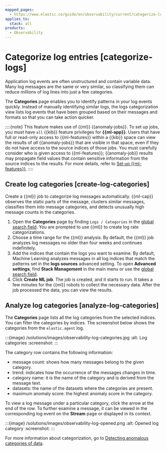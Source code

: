 ```yaml
---
mapped_pages:
  - https://www.elastic.co/guide/en/observability/current/categorize-logs.html
applies_to:
  stack: all
products:
  - Observability
---
```


# Categorize log entries [categorize-logs]

Application log events are often unstructured and contain variable data. Many log messages are the same or very similar, so classifying them can reduce millions of log lines into just a few categories.

The **Categories** page enables you to identify patterns in your log events quickly. Instead of manually identifying similar logs, the logs categorization view lists log events that have been grouped based on their messages and formats so that you can take action quicker.

::::{note}
This feature makes use of {{ml}} {{anomaly-jobs}}. To set up jobs, you must have `all` {{kib}} feature privileges for **{{ml-app}}**. Users that have full or read-only access to {{ml-features}} within a {{kib}} space can view the results of *all* {{anomaly-jobs}} that are visible in that space, even if they do not have access to the source indices of those jobs. You must carefully consider who is given access to {{ml-features}}; {{anomaly-job}} results may propagate field values that contain sensitive information from the source indices to the results. For more details, refer to [Set up {{ml-features}}](/explore-analyze/machine-learning/setting-up-machine-learning.md).
::::



## Create log categories [create-log-categories]

Create a {{ml}} job to categorize log messages automatically. {{ml-cap}} observes the static parts of the message, clusters similar messages, classifies them into message categories, and detects unusually high message counts in the categories.

1. Open the **Categories** page by finding `Logs / Categories` in the [global search field](/explore-analyze/find-and-organize/find-apps-and-objects.md). You are prompted to use {{ml}} to create log rate categorizations.
2. Choose a time range for the {{ml}} analysis. By default, the {{ml}} job analyzes log messages no older than four weeks and continues indefinitely.
3. Add the indices that contain the logs you want to examine. By default, Machine Learning analyzes messages in all log indices that match the patterns set in the **logs sources** advanced setting. To open **Advanced settings**, find **Stack Management** in the main menu or use the [global search field](/explore-analyze/find-and-organize/find-apps-and-objects.md).
4. Click **Create ML job**. The job is created, and it starts to run. It takes a few minutes for the {{ml}} robots to collect the necessary data. After the job processed the data, you can view the results.


## Analyze log categories [analyze-log-categories]

The **Categories** page lists all the log categories from the selected indices. You can filter the categories by indices. The screenshot below shows the categories from the `elastic.agent` log.

:::{image} /solutions/images/observability-log-categories.jpg
:alt: Log categories
:screenshot:
:::

The category row contains the following information:

* message count: shows how many messages belong to the given category.
* trend: indicates how the occurrence of the messages changes in time.
* category name: it is the name of the category and is derived from the message text.
* datasets: the name of the datasets where the categories are present.
* maximum anomaly score: the highest anomaly score in the category.

To view a log message under a particular category, click the arrow at the end of the row. To further examine a message, it can be viewed in the corresponding log event on the **Stream** page or displayed in its context.

:::{image} /solutions/images/observability-log-opened.png
:alt: Opened log category
:screenshot:
:::

For more information about categorization, go to [Detecting anomalous categories of data](/explore-analyze/machine-learning/anomaly-detection/ml-configuring-categories.md).
